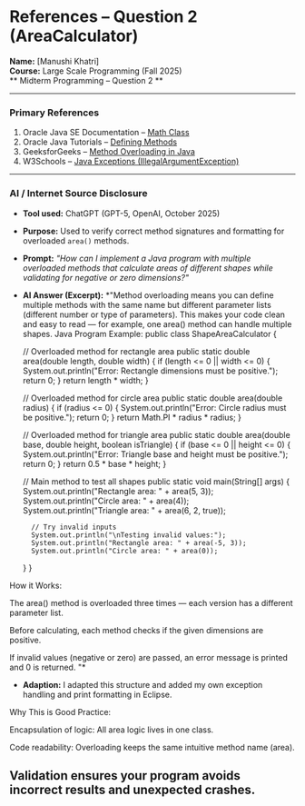 # References – Question 2 (AreaCalculator)

**Name:** [Manushi Khatri]  
**Course:** Large Scale Programming (Fall 2025)  
** Midterm Programming – Question 2 **

---

### Primary References
1. Oracle Java SE Documentation – [Math Class](https://docs.oracle.com/javase/8/docs/api/java/lang/Math.html)  
2. Oracle Java Tutorials – [Defining Methods](https://docs.oracle.com/javase/tutorial/java/javaOO/methods.html)  
3. GeeksforGeeks – [Method Overloading in Java](https://www.geeksforgeeks.org/overloading-in-java/)  
4. W3Schools – [Java Exceptions (IllegalArgumentException)](https://www.w3schools.com/java/java_try_catch.asp)

---

### AI / Internet Source Disclosure
- **Tool used:** ChatGPT (GPT-5, OpenAI, October 2025)  
- **Purpose:** Used to verify correct method signatures and formatting for overloaded `area()` methods.  
- **Prompt:** *"How can I implement a Java program with multiple overloaded methods that calculate areas of different shapes while validating for negative or zero dimensions?"*
- **AI Answer (Excerpt):** *"Method overloading means you can define multiple methods with the same name but different parameter lists (different number or type of parameters).
This makes your code clean and easy to read — for example, one area() method can handle multiple shapes.
Java Program Example:
public class ShapeAreaCalculator {

    // Overloaded method for rectangle area
    public static double area(double length, double width) {
        if (length <= 0 || width <= 0) {
            System.out.println("Error: Rectangle dimensions must be positive.");
            return 0;
        }
        return length * width;
    }

    // Overloaded method for circle area
    public static double area(double radius) {
        if (radius <= 0) {
            System.out.println("Error: Circle radius must be positive.");
            return 0;
        }
        return Math.PI * radius * radius;
    }

    // Overloaded method for triangle area
    public static double area(double base, double height, boolean isTriangle) {
        if (base <= 0 || height <= 0) {
            System.out.println("Error: Triangle base and height must be positive.");
            return 0;
        }
        return 0.5 * base * height;
    }

    // Main method to test all shapes
    public static void main(String[] args) {
        System.out.println("Rectangle area: " + area(5, 3));
        System.out.println("Circle area: " + area(4));
        System.out.println("Triangle area: " + area(6, 2, true));

        // Try invalid inputs
        System.out.println("\nTesting invalid values:");
        System.out.println("Rectangle area: " + area(-5, 3));
        System.out.println("Circle area: " + area(0));
    }
}

How it Works:

The area() method is overloaded three times — each version has a different parameter list.

Before calculating, each method checks if the given dimensions are positive.

If invalid values (negative or zero) are passed, an error message is printed and 0 is returned.
"*
- **Adaption:** I adapted this structure and added my own exception handling and print formatting in Eclipse.

Why This is Good Practice:

Encapsulation of logic: All area logic lives in one class.

Code readability: Overloading keeps the same intuitive method name (area).

Validation ensures your program avoids incorrect results and unexpected crashes.
---


